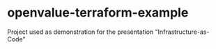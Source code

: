 # openvalue-terraform-example

Project used as demonstration for the presentation "Infrastructure-as-Code"
